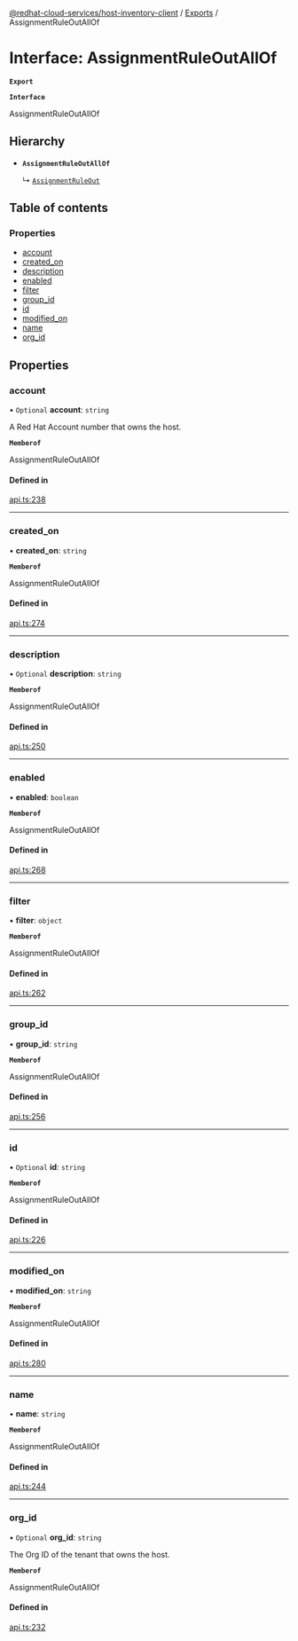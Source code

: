 [@redhat-cloud-services/host-inventory-client](../README.md) / [Exports](../modules.md) / AssignmentRuleOutAllOf

# Interface: AssignmentRuleOutAllOf

**`Export`**

**`Interface`**

AssignmentRuleOutAllOf

## Hierarchy

- **`AssignmentRuleOutAllOf`**

  ↳ [`AssignmentRuleOut`](AssignmentRuleOut.md)

## Table of contents

### Properties

- [account](AssignmentRuleOutAllOf.md#account)
- [created\_on](AssignmentRuleOutAllOf.md#created_on)
- [description](AssignmentRuleOutAllOf.md#description)
- [enabled](AssignmentRuleOutAllOf.md#enabled)
- [filter](AssignmentRuleOutAllOf.md#filter)
- [group\_id](AssignmentRuleOutAllOf.md#group_id)
- [id](AssignmentRuleOutAllOf.md#id)
- [modified\_on](AssignmentRuleOutAllOf.md#modified_on)
- [name](AssignmentRuleOutAllOf.md#name)
- [org\_id](AssignmentRuleOutAllOf.md#org_id)

## Properties

### account

• `Optional` **account**: `string`

A Red Hat Account number that owns the host.

**`Memberof`**

AssignmentRuleOutAllOf

#### Defined in

[api.ts:238](https://github.com/RedHatInsights/javascript-clients/blob/master/packages/host-inventory/api.ts#L238)

___

### created\_on

• **created\_on**: `string`

**`Memberof`**

AssignmentRuleOutAllOf

#### Defined in

[api.ts:274](https://github.com/RedHatInsights/javascript-clients/blob/master/packages/host-inventory/api.ts#L274)

___

### description

• `Optional` **description**: `string`

**`Memberof`**

AssignmentRuleOutAllOf

#### Defined in

[api.ts:250](https://github.com/RedHatInsights/javascript-clients/blob/master/packages/host-inventory/api.ts#L250)

___

### enabled

• **enabled**: `boolean`

**`Memberof`**

AssignmentRuleOutAllOf

#### Defined in

[api.ts:268](https://github.com/RedHatInsights/javascript-clients/blob/master/packages/host-inventory/api.ts#L268)

___

### filter

• **filter**: `object`

**`Memberof`**

AssignmentRuleOutAllOf

#### Defined in

[api.ts:262](https://github.com/RedHatInsights/javascript-clients/blob/master/packages/host-inventory/api.ts#L262)

___

### group\_id

• **group\_id**: `string`

**`Memberof`**

AssignmentRuleOutAllOf

#### Defined in

[api.ts:256](https://github.com/RedHatInsights/javascript-clients/blob/master/packages/host-inventory/api.ts#L256)

___

### id

• `Optional` **id**: `string`

**`Memberof`**

AssignmentRuleOutAllOf

#### Defined in

[api.ts:226](https://github.com/RedHatInsights/javascript-clients/blob/master/packages/host-inventory/api.ts#L226)

___

### modified\_on

• **modified\_on**: `string`

**`Memberof`**

AssignmentRuleOutAllOf

#### Defined in

[api.ts:280](https://github.com/RedHatInsights/javascript-clients/blob/master/packages/host-inventory/api.ts#L280)

___

### name

• **name**: `string`

**`Memberof`**

AssignmentRuleOutAllOf

#### Defined in

[api.ts:244](https://github.com/RedHatInsights/javascript-clients/blob/master/packages/host-inventory/api.ts#L244)

___

### org\_id

• `Optional` **org\_id**: `string`

The Org ID of the tenant that owns the host.

**`Memberof`**

AssignmentRuleOutAllOf

#### Defined in

[api.ts:232](https://github.com/RedHatInsights/javascript-clients/blob/master/packages/host-inventory/api.ts#L232)
